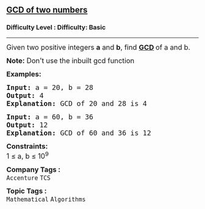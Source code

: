 <h2><a href="https://www.geeksforgeeks.org/problems/gcd-of-two-numbers3459/1?sortBy=submissions&category%5B%5D=Mathematical&page=1&difficulty%5B%5D=-2">GCD of two numbers</a></h2><h3>Difficulty Level : Difficulty: Basic</h3><hr><div class="problems_problem_content__Xm_eO"><p><span style="font-size: 18px;">Given two positive integers <strong>a</strong> and <strong>b</strong>, find <strong><a href="https://www.geeksforgeeks.org/greatest-common-divisor-gcd/">GCD</a> </strong>of a and b.</span></p>
<p><span style="font-size: 18px;"><strong>Note:</strong> Don't use the inbuilt gcd function</span></p>
<p><span style="font-size: 18px;"><strong>Examples:</strong></span></p>
<pre><span style="font-size: 18px;"><strong>Input:</strong> a = 20, b = 28
<strong>Output:</strong> 4
<strong>Explanation:</strong> GCD of 20 and 28 is 4</span></pre>
<pre><span style="font-size: 18px;"><strong>Input:</strong> a = 60, b = 36
<strong>Output:</strong> 12
<strong>Explanation:</strong> GCD of 60 and 36 is 12</span></pre>
<p><span style="font-size: 18px;"><strong>Constraints:</strong><br>1 ≤ a, b ≤ 10<sup>9</sup></span></p></div><p><span style=font-size:18px><strong>Company Tags : </strong><br><code>Accenture</code>&nbsp;<code>TCS</code>&nbsp;<br><p><span style=font-size:18px><strong>Topic Tags : </strong><br><code>Mathematical</code>&nbsp;<code>Algorithms</code>&nbsp;